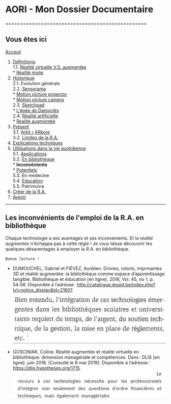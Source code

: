 # AORI - Mon Dossier Documentaire
================================================
## Vous êtes ici

[Acceuil](Introduction.md)  

1. [Définitions](Definition.md)  
  1.1. [Réalité virtuelle V.S. augmentée](vs.md)    
         * [Réalité mixte](mixed.md)  
2. [Historique](Histoire.md)  
  2.1. Evolution générale  
  2.2. [Sensorama](sensorama.md)  
         * [Motion picture projector](premierei.md)   
         * [Motion picture camera](secondei.md)  
  2.3. [Sketchpad](logiciel.md)  
         * [L'épée de Damoclès](epee.md)  
  2.4. [Réalité artificielle](rearti.md)  
         * [Réalité augmentée](ra.md)  
3. [Présent](present.md)  
  3.1. [Arkit / ARkore](os.md)  
  3.2. [Limites de la R.A.](limits.md)  
4. [Explications techniques](Fonctionnement.md)  
5. [Utilisations dans la vie quotidienne](utilisation.md)   
   5.1. [Applications](app.md)  
   5.2. [En bibliothèque](bibli.md)  
        * **Inconvénients**  
        * [Potentiels](potentielb.md)  
   5.3.  En médecine  
   5.4. [Education ](education.md)  
   5.5. Patrimoine  
 6. [Créer de la R.A.](creation.md)
 7. [Avenir](Avenir.md)  
 -----------------------------------------------
 
 Les **inconvénients** de l'emploi de la __R.A. en bibliothèque__ 
  -------------------------------------------------------------------------------------------------------------------------------------
Chaque technologie a ses avantages et ses inconvénients. Et la *réalité augmentée* n'échappa pas à cette règle ! Je vous laisse découvirir les quelques désaventages à employer la *R.A.* en bibliothèque.
````
Bonne lecture !
````
* DUMOUCHEL, Gabriel et FIÉVEZ, Aurélien. Drones, robots, imprmantes 3D et réalité augmentée: la bibliothèque comme espace d’apprentissage tangible. Bibliothèque et éducation [en ligne]. 2016, Vol. 45, no 1, p. 54‑58. Disponible à l’adresse : http://catalogue.iessid.be/index.php?lvl=notice_display&id=21607.  
![desaventage1](/Images/lib1.JPG)  

* GOSCINIAK, Coline. Réalité augmentée et réalité virtuelle en bibliothèque: dimension managériale et compétences. Dans : DLIS [en ligne]. juin 2018. [Consulté le 8 mai 2019]. Disponible à l’adresse : https://dlis.hypotheses.org/1715.  
![desavtange2](/Images/lib2.JPG)  
